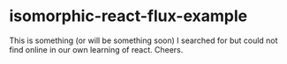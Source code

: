 # isomorphic-react-flux-example
This is something (or will be something soon) I searched for but could not find online in our own learning of react. Cheers.
